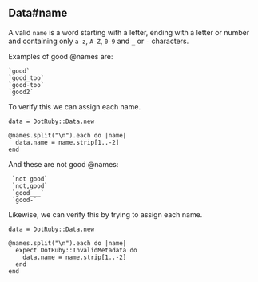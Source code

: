 ## Data#name

A valid `name` is a word starting with a letter, ending with a letter or number
and containing only `a-z`, `A-Z`, `0-9` and `_` or `-` characters.

Examples of good @names are:

    `good`
    `good_too`
    `good-too`
    `good2`

To verify this we can assign each name.

    data = DotRuby::Data.new

    @names.split("\n").each do |name|
      data.name = name.strip[1..-2]
    end

And these are not good @names:

     `not good`
     `not,good`
     `good___`
     `good-`

Likewise, we can verify this by trying to assign each name.

    data = DotRuby::Data.new

    @names.split("\n").each do |name|
      expect DotRuby::InvalidMetadata do
        data.name = name.strip[1..-2]
      end
    end

